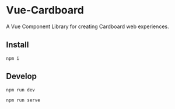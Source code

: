 # Vue-Cardboard

A Vue Component Library for creating Cardboard web experiences.

## Install
```
npm i
```

## Develop
```
npm run dev
```
```
npm run serve
```